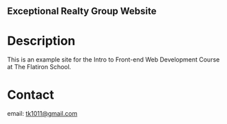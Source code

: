 Exceptional Realty Group Website
---

# Description

This is an example site for the Intro to Front-end Web Development Course at The Flatiron School.

#  Contact

email: tk1011@gmail.com
